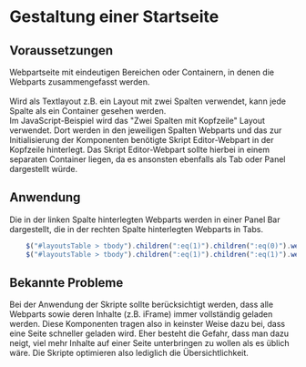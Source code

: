 # Gestaltung einer Startseite #

## Voraussetzungen ##

Webpartseite mit eindeutigen Bereichen oder Containern, in denen die Webparts zusammengefasst werden. 
<br/><br/>
Wird als Textlayout z.B. ein Layout mit zwei Spalten verwendet, kann jede Spalte als ein Container gesehen werden.
<br/>Im JavaScript-Beispiel wird das "Zwei Spalten mit Kopfzeile" Layout verwendet. 
Dort werden in den jeweiligen Spalten Webparts und das zur Initialisierung der Komponenten benötigte Skript Editor-Webpart in der Kopfzeile hinterlegt.
Das Skript Editor-Webpart sollte hierbei in einem separaten Container liegen, da es ansonsten ebenfalls als Tab oder Panel dargestellt würde.


## Anwendung ##

Die in der linken Spalte hinterlegten Webparts werden in einer Panel Bar dargestellt, die in der rechten Spalte hinterlegten Webparts in Tabs. 

```javascript
    $("#layoutsTable > tbody").children(":eq(1)").children(":eq(0)").webpartPanelBar();
    $("#layoutsTable > tbody").children(":eq(1)").children(":eq(1)").webpartTabs();
```

## Bekannte Probleme ##

Bei der Anwendung der Skripte sollte ber&uuml;cksichtigt werden, dass alle Webparts sowie deren Inhalte (z.B. iFrame) immer vollst&auml;ndig geladen werden. Diese
Komponenten tragen also in keinster Weise dazu bei, dass eine Seite schneller geladen wird. Eher besteht die Gefahr, dass man dazu neigt, viel mehr
Inhalte auf einer Seite unterbringen zu wollen als es &uuml;blich wäre. Die Skripte optimieren also lediglich die &Uuml;bersichtlichkeit. 


